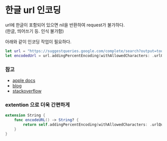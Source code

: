 # 한글 url 인코딩

url에 한글이 포함되어 있으면 nil을 반환하여 request가 불가하다.  
(한글, 띄어쓰기 등. 인식 불가함)  

아래와 같이 인코딩 작업이 필요하다.  

```swift
let url = "https://suggestqueries.google.com/complete/search?output=toolbar&hl=kor&q=커피"
let encodedUrl = url.addingPercentEncoding(withAllowedCharacters: .urlQueryAllowed)!
```

### 참고
- [apple docs](https://developer.apple.com/documentation/foundation/characterset#2902136)
- [blog](https://hongssup.tistory.com/187)
- [stackoverflow](https://stackoverflow.com/questions/32974795/url-decode-in-ios)

### extention 으로 더욱 간편하게 
```swift
extension String {
    func encodeURL() -> String? {
        return self.addingPercentEncoding(withAllowedCharacters: .urlQueryAllowed)
    }
}
```
